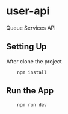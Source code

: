 # user-api
Queue Services API

## Setting Up

After clone the project

```
    npm install
```

## Run the App

```
    npm run dev
```
